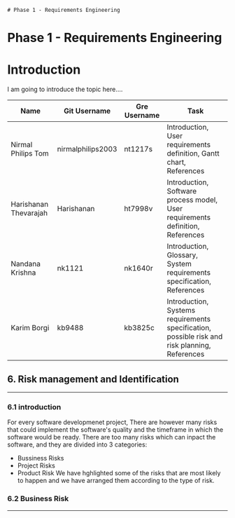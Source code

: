     # Phase 1 - Requirements Engineering
# Phase 1 - Requirements Engineering
 
# Introduction
 
I am going to introduce the topic here....   
 
|Name|Git Username|Gre Username|Task|
|---|---|---|---|
|Nirmal Philips Tom|nirmalphilips2003|nt1217s|Introduction, User requirements definition, Gantt chart, References|
|Harishanan Thevarajah|Harishanan|ht7998v|Introduction, Software process model, User requirements definition, References|
|Nandana Krishna|nk1121|nk1640r|Introduction, Glossary, System requirements specification, References|
|Karim Borgi|kb9488|kb3825c|Introduction, Systems requirements specification, possible risk and risk planning, References|

## **6. Risk management and Identification**
---
### 6.1  introduction
For every software developmenet project, There are however many risks that could implement the software's quality and the timeframe in which the software would be ready. There are too many risks which can inpact the software, and they are divided into 3 categories:  
* Bussiness Risks
* Project Risks 
* Product Risk
We have hghlighted some of the risks that are most likely to happen and we have arranged them according to the type of risk.   
   
### 6.2 Business Risk
---
